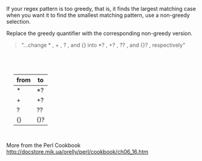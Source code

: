 If your regex pattern is too greedy, that is, it finds the largest matching case when you want it to find the smallest matching pattern, use a non-greedy selection.

Replace the greedy quantifier with the corresponding non-greedy version.

> "...change * , + , ? , and {} into *? , +? , ?? , and {}? , respectively"

<div style="padding: 39px 19px 14px;">
<table>
    <thead>
        <tr>
            <th>from</th>
            <th>to</th>
        </tr>
    </thead>
    <tbody>
        <tr><td>*</td><td>*?</td></tr>
        <tr><td>+</td><td>+?</td></tr>
        <tr><td>?</td><td>??</td></tr>
        <tr><td>{}</td><td>{}?</td></tr>
    </tbody>
</table>
</div>

More from the Perl Cookbook
http://docstore.mik.ua/orelly/perl/cookbook/ch06_16.htm